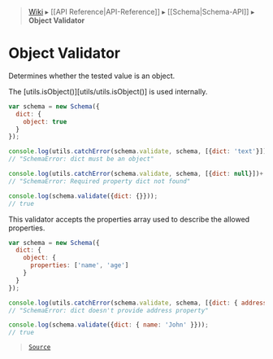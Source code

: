 > [Wiki](Home) ▸ [[API Reference|API-Reference]] ▸ [[Schema|Schema-API]] ▸ **Object Validator**

# Object Validator

Determines whether the tested value is an object.

The [utils.isObject()][utils/utils.isObject()] is used internally.

```javascript
var schema = new Schema({
  dict: {
    object: true
  }
});

console.log(utils.catchError(schema.validate, schema, [{dict: 'text'}])+'');
// "SchemaError: dict must be an object"

console.log(utils.catchError(schema.validate, schema, [{dict: null}])+'');
// "SchemaError: Required property dict not found"

console.log(schema.validate({dict: {}}));
// true
```

This validator accepts the properties array used to describe the allowed properties.

```javascript
var schema = new Schema({
  dict: {
    object: {
      properties: ['name', 'age']
    }
  }
});

console.log(utils.catchError(schema.validate, schema, [{dict: { address: 'abc' }}])+'');
// "SchemaError: dict doesn't provide address property"

console.log(schema.validate({dict: { name: 'John' }}));
// true
```

> [`Source`](/Neft-io/neft/blob/8a7d1218650a3ad43d88cdbda24dae5a72a732ea/src/schema/validators/object.litcoffee#object-validator)

